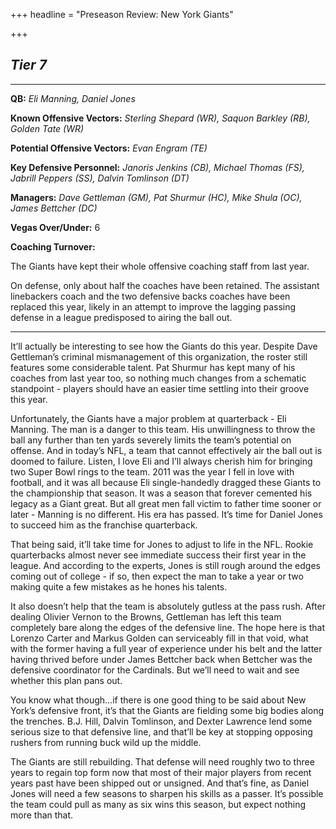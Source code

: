 +++
headline = "Preseason Review: New York Giants"

+++
## **_Tier 7_**

***

**QB:** _Eli Manning, Daniel Jones_

**Known Offensive Vectors:** _Sterling Shepard (WR), Saquon Barkley (RB), Golden Tate (WR)_

**Potential Offensive Vectors:** _Evan Engram (TE)_

**Key Defensive Personnel:** _Janoris Jenkins (CB), Michael Thomas (FS), Jabrill Peppers (SS), Dalvin Tomlinson (DT)_

**Managers:** _Dave Gettleman (GM), Pat Shurmur (HC), Mike Shula (OC), James Bettcher (DC)_

**Vegas Over/Under:** 6

**Coaching Turnover:**

The Giants have kept their whole offensive coaching staff from last year.

On defense, only about half the coaches have been retained. The assistant linebackers coach and the two defensive backs coaches have been replaced this year, likely in an attempt to improve the lagging passing defense in a league predisposed to airing the ball out.

***

It’ll actually be interesting to see how the Giants do this year. Despite Dave Gettleman’s criminal mismanagement of this organization, the roster still features some considerable talent. Pat Shurmur has kept many of his coaches from last year too, so nothing much changes from a schematic standpoint - players should have an easier time settling into their groove this year.

Unfortunately, the Giants have a major problem at quarterback - Eli Manning. The man is a danger to this team. His unwillingness to throw the ball any further than ten yards severely limits the team’s potential on offense. And in today’s NFL, a team that cannot effectively air the ball out is doomed to failure. Listen, I love Eli and I’ll always cherish him for bringing two Super Bowl rings to the team. 2011 was the year I fell in love with football, and it was all because Eli single-handedly dragged these Giants to the championship that season. It was a season that forever cemented his legacy as a Giant great. But all great men fall victim to father time sooner or later - Manning is no different. His era has passed. It’s time for Daniel Jones to succeed him as the franchise quarterback.

That being said, it’ll take time for Jones to adjust to life in the NFL. Rookie quarterbacks almost never see immediate success their first year in the league. And according to the experts, Jones is still rough around the edges coming out of college - if so, then expect the man to take a year or two making quite a few mistakes as he hones his talents.

It also doesn’t help that the team is absolutely gutless at the pass rush. After dealing Olivier Vernon to the Browns, Gettleman has left this team completely bare along the edges of the defensive line. The hope here is that Lorenzo Carter and Markus Golden can serviceably fill in that void, what with the former having a full year of experience under his belt and the latter having thrived before under James Bettcher back when Bettcher was the defensive coordinator for the Cardinals. But we’ll need to wait and see whether this plan pans out.

You know what though...if there is one good thing to be said about New York’s defensive front, it’s that the Giants are fielding some big bodies along the trenches. B.J. Hill, Dalvin Tomlinson, and Dexter Lawrence lend some serious size to that defensive line, and that’ll be key at stopping opposing rushers from running buck wild up the middle.

The Giants are still rebuilding. That defense will need roughly two to three years to regain top form now that most of their major players from recent years past have been shipped out or unsigned. And that’s fine, as Daniel Jones will need a few seasons to sharpen his skills as a passer. It’s possible the team could pull as many as six wins this season, but expect nothing more than that.